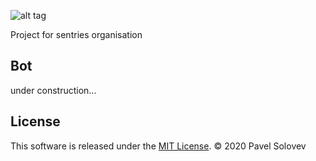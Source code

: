 ![alt tag](https://cat-on-duty.herokuapp.com/images/logo-f4f0d0edcb6b2961ca96fa914fa46964.png?vsn=d 'logo')​

Project for sentries organisation

## Bot

under construction...

## License

This software is released under the [MIT License](/LICENSE).
© 2020 Pavel Solovev
